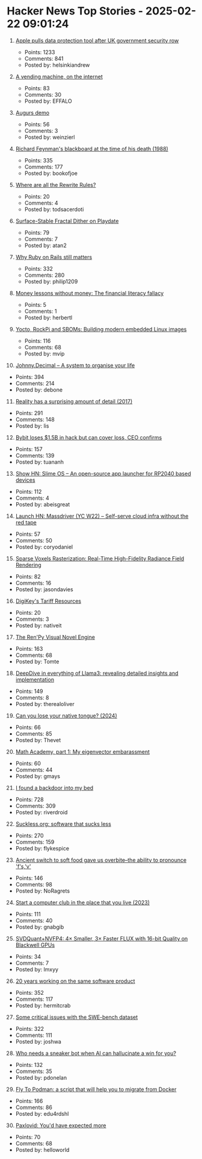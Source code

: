 # Hacker News Top Stories - 2025-02-22 09:01:24

1. [Apple pulls data protection tool after UK government security row](https://www.bbc.com/news/articles/cgj54eq4vejo)
   - Points: 1233
   - Comments: 841
   - Posted by: helsinkiandrew

2. [A vending machine, on the internet](https://threekindwords.com/blog/vending-machine-on-the-internet/)
   - Points: 83
   - Comments: 30
   - Posted by: EFFALO

3. [Augurs demo](https://demo.augu.rs/)
   - Points: 56
   - Comments: 3
   - Posted by: weinzierl

4. [Richard Feynman's blackboard at the time of his death (1988)](https://digital.archives.caltech.edu/collections/Images/1.10-29/)
   - Points: 335
   - Comments: 177
   - Posted by: bookofjoe

5. [Where are all the Rewrite Rules?](https://www.philipzucker.com/rewrite_rules/)
   - Points: 20
   - Comments: 4
   - Posted by: todsacerdoti

6. [Surface-Stable Fractal Dither on Playdate](https://aras-p.info/blog/2025/02/09/Surface-Stable-Fractal-Dither-on-Playdate/)
   - Points: 79
   - Comments: 7
   - Posted by: atan2

7. [Why Ruby on Rails still matters](https://www.contraption.co/rails-versus-nextjs/)
   - Points: 332
   - Comments: 280
   - Posted by: philip1209

8. [Money lessons without money: The financial literacy fallacy](https://anandsanwal.me/financial-literacy-fallacy/)
   - Points: 5
   - Comments: 1
   - Posted by: herbertl

9. [Yocto, RockPi and SBOMs: Building modern embedded Linux images](https://vpetersson.com/2025/02/21/yocto-rockpi-and-sboms.html)
   - Points: 116
   - Comments: 68
   - Posted by: mvip

10. [Johnny.Decimal – A system to organise your life](https://johnnydecimal.com)
   - Points: 394
   - Comments: 214
   - Posted by: debone

11. [Reality has a surprising amount of detail (2017)](http://johnsalvatier.org/blog/2017/reality-has-a-surprising-amount-of-detail)
   - Points: 291
   - Comments: 148
   - Posted by: lis

12. [Bybit loses $1.5B in hack but can cover loss, CEO confirms](https://www.tradingview.com/news/coindesk:cda1c390e094b:0-bybit-ceo-confirms-exchange-was-hacked-for-1-46b-says-his-firm-can-cover-the-loss/)
   - Points: 157
   - Comments: 139
   - Posted by: tuananh

13. [Show HN: Slime OS – An open-source app launcher for RP2040 based devices](https://github.com/abeisgoat/slime_os)
   - Points: 112
   - Comments: 4
   - Posted by: abeisgreat

14. [Launch HN: Massdriver (YC W22) – Self-serve cloud infra without the red tape](undefined)
   - Points: 57
   - Comments: 50
   - Posted by: coryodaniel

15. [Sparse Voxels Rasterization: Real-Time High-Fidelity Radiance Field Rendering](https://svraster.github.io/)
   - Points: 82
   - Comments: 16
   - Posted by: jasondavies

16. [DigiKey's Tariff Resources](https://www.digikey.com/en/resources/tariff-resources)
   - Points: 20
   - Comments: 3
   - Posted by: nativeit

17. [The Ren'Py Visual Novel Engine](https://www.renpy.org/)
   - Points: 163
   - Comments: 68
   - Posted by: Tomte

18. [DeepDive in everything of Llama3: revealing detailed insights and implementation](https://github.com/therealoliver/Deepdive-llama3-from-scratch)
   - Points: 149
   - Comments: 8
   - Posted by: therealoliver

19. [Can you lose your native tongue? (2024)](https://www.nytimes.com/2024/05/14/magazine/native-language-loss.html)
   - Points: 66
   - Comments: 85
   - Posted by: Thevet

20. [Math Academy, part 1: My eigenvector embarassment](https://frankhecker.com/2025/02/08/math-academy-part-1/)
   - Points: 60
   - Comments: 44
   - Posted by: gmays

21. [I found a backdoor into my bed](https://trufflesecurity.com/blog/removing-jeff-bezos-from-my-bed)
   - Points: 728
   - Comments: 309
   - Posted by: riverdroid

22. [Suckless.org: software that sucks less](https://suckless.org/)
   - Points: 270
   - Comments: 159
   - Posted by: flykespice

23. [Ancient switch to soft food gave us overbite–the ability to pronounce 'f's,'v'](https://www.science.org/content/article/ancient-switch-soft-food-gave-us-overbite-and-ability-pronounce-f-s-and-v-s)
   - Points: 146
   - Comments: 98
   - Posted by: NoRagrets

24. [Start a computer club in the place that you live (2023)](https://startacomputer.club/)
   - Points: 111
   - Comments: 40
   - Posted by: gnabgib

25. [SVDQuant+NVFP4: 4× Smaller, 3× Faster FLUX with 16-bit Quality on Blackwell GPUs](https://hanlab.mit.edu/blog/svdquant-nvfp4)
   - Points: 34
   - Comments: 7
   - Posted by: lmxyy

26. [20 years working on the same software product](https://successfulsoftware.net/2025/02/21/20-years-working-on-the-same-software-product/)
   - Points: 352
   - Comments: 117
   - Posted by: hermitcrab

27. [Some critical issues with the SWE-bench dataset](https://arxiv.org/abs/2410.06992)
   - Points: 322
   - Comments: 111
   - Posted by: joshwa

28. [Who needs a sneaker bot when AI can hallucinate a win for you?](https://www.eql.com/media/sneaker-bot-ai-error)
   - Points: 132
   - Comments: 35
   - Posted by: pdonelan

29. [Fly To Podman: a script that will help you to migrate from Docker](https://github.com/Edu4rdSHL/fly-to-podman)
   - Points: 166
   - Comments: 86
   - Posted by: edu4rdshl

30. [Paxlovid: You'd have expected more](https://www.science.org/content/blog-post/paxlovid-you-d-have-expected-more)
   - Points: 70
   - Comments: 68
   - Posted by: helloworld

